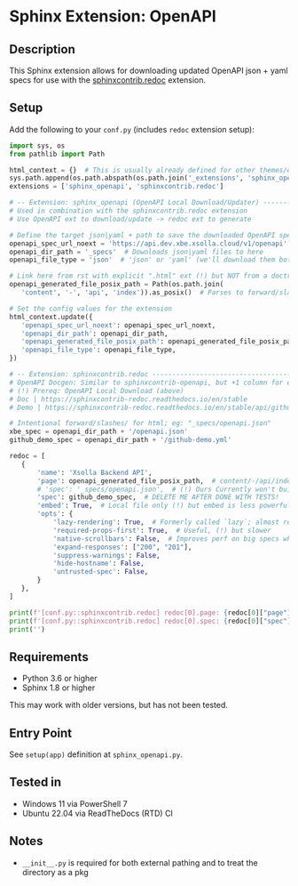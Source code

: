 # Sphinx Extension: OpenAPI

## Description

This Sphinx extension allows for downloading updated OpenAPI json + yaml specs for use with the
[sphinxcontrib.redoc](https://pypi.org/project/sphinxcontrib-redoc/) extension.

## Setup

Add the following to your `conf.py` (includes `redoc` extension setup):

 ```python
import sys, os
from pathlib import Path

html_context = {}  # This is usually already defined for other themes/extensions
sys.path.append(os.path.abspath(os.path.join('_extensions', 'sphinx_openapi')))
extensions = ['sphinx_openapi', 'sphinxcontrib.redoc']

# -- Extension: sphinx_openapi (OpenAPI Local Download/Updater) -----------
# Used in combination with the sphinxcontrib.redoc extension
# Use OpenAPI ext to download/update -> redoc ext to generate

# Define the target json|yaml + path to save the downloaded OpenAPI spec
openapi_spec_url_noext = 'https://api.dev.xbe.xsolla.cloud/v1/openapi'
openapi_dir_path = '_specs'  # Downloads json|yaml files to here
openapi_file_type = 'json'  # 'json' or 'yaml' (we'll download them both, but generate from only 1)

# Link here from rst with explicit ".html" ext (!) but NOT from a doctree
openapi_generated_file_posix_path = Path(os.path.join(
    'content', '-', 'api', 'index')).as_posix()  # Parses to forward/slashes/

# Set the config values for the extension
html_context.update({
    'openapi_spec_url_noext': openapi_spec_url_noext,
    'openapi_dir_path': openapi_dir_path,
    'openapi_generated_file_posix_path': openapi_generated_file_posix_path,
    'openapi_file_type': openapi_file_type,
})

# -- Extension: sphinxcontrib.redoc --------------------------------------
# OpenAPI Docgen: Similar to sphinxcontrib-openapi, but +1 column for example responses
# (!) Prereq: OpenAPI Local Download (above)
# Doc | https://sphinxcontrib-redoc.readthedocs.io/en/stable
# Demo | https://sphinxcontrib-redoc.readthedocs.io/en/stable/api/github/

# Intentional forward/slashes/ for html; eg: "_specs/openapi.json"
xbe_spec = openapi_dir_path + '/openapi.json'
github_demo_spec = openapi_dir_path + '/github-demo.yml'

redoc = [
    {
        'name': 'Xsolla Backend API',
        'page': openapi_generated_file_posix_path,  # content/-/api/index
        # 'spec': '_specs/openapi.json',  # (!) Ours Currently won't build due to errs: `/components/schemas/ACLRecordMongo". Token "ACLRecordMongo" does not exist`
        'spec': github_demo_spec,  # DELETE ME AFTER DONE WITH TESTS!
        'embed': True,  # Local file only (!) but embed is less powerful
        'opts': {
            'lazy-rendering': True,  # Formerly called `lazy`; almost required for giant docs
            'required-props-first': True,  # Useful, (!) but slower
            'native-scrollbars': False,  # Improves perf on big specs when False
            'expand-responses': ["200", "201"],
            'suppress-warnings': False,
            'hide-hostname': False,
            'untrusted-spec': False,
        }
    },
]

print(f'[conf.py::sphinxcontrib.redoc] redoc[0].page: {redoc[0]["page"]}')
print(f'[conf.py::sphinxcontrib.redoc] redoc[0].spec: {redoc[0]["spec"]}')
print('')
 ```

## Requirements

- Python 3.6 or higher
- Sphinx 1.8 or higher

This may work with older versions, but has not been tested.

## Entry Point

See `setup(app)` definition at `sphinx_openapi.py`.

## Tested in

- Windows 11 via PowerShell 7
- Ubuntu 22.04 via ReadTheDocs (RTD) CI

## Notes

- `__init__.py` is required for both external pathing and to treat the directory as a pkg
